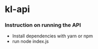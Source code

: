 # kl-api
 
### Instruction on running the API
- Install dependencies with yarn or npm
- run node index.js
